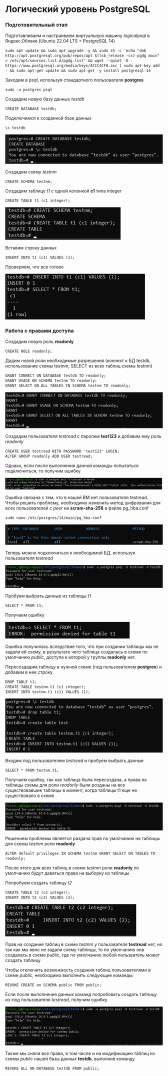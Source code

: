 # Логический уровень PostgreSQL

### Подготовительный этап

Подготавливаем и настраиваем виртуальную машину _logicalpsql_ в Яндекс.Облаке (Ubuntu 22.04 LTS + PostgreSQL 14)

    sudo apt update && sudo apt upgrade -y && sudo sh -c 'echo "deb http://apt.postgresql.org/pub/repos/apt $(lsb_release -cs)-pgdg main" > /etc/apt/sources.list.d/pgdg.list' && wget --quiet -O - https://www.postgresql.org/media/keys/ACCC4CF8.asc | sudo apt-key add - && sudo apt-get update && sudo apt-get -y install postgresql-14

Заходим в _psql_, используя стандартного пользователя __postgres__

    sudo -u postgres psql

Создадим новую базу данных _testdb_

    CREATE DATABASE testdb;

Подключимся к созданной базе данных

    \c testdb

![Создание и подключение к БД](imgs/1.png)

Создадим схему _testnm_

    CREATE SCHEMA testnm;

Создадим таблицу _t1_ с одной колонкой __c1__ типа integer

    CREATE TABLE t1 (c1 integer);

![Создание схемы и таблицы](imgs/2.png)

Вставим строку данных 

    INSERT INTO t1 (c1) VALUES (1);

Проверяем, что все готово

![Вставка и проверка](imgs/3.png)

### Работа с правами доступа

Создадим новую роль __readonly__

    CREATE ROLE readonly;

Дадим новой роли необходимые разрешения (коннект к БД testdb, использование схемы testnm, SELECT из всех таблиц схемы testnm)

    GRANT CONNECT ON DATABASE testdb TO readonly;
    GRANT USAGE ON SCHEMA testnm TO readonly;
    GRANT SELECT ON ALL TABLES IN SCHEMA testnm TO readonly;

![Раздача прав](imgs/4.png)

Создадим пользователя _testread_ c паролем __test123__ и добавим ему роль _readonly_

    CREATE USER testread WITH PASSWORD 'test123' LOGIN;
    ALTER GROUP readonly ADD USER testread;

Однако, если после выполнения данной команды попытаться подключиться, то получим ошибку 

![Ошибка подключения](imgs/5.png)

Ошибка связана с тем, что в нашей ВМ нет пользователя testread. Чтобы решить проблему, необходимо изменить метод шифрования для всех пользователей с _peer_ на __scram-sha-256__ в файле pg_hba.conf

    sudo nano /etc/postgres/14/main/pg_hba.conf

![Решение ошибки подключения](imgs/6.png)

Теперь можно подключиться к необходимой БД, используя пользователя _testread_

![Подключение из-под пользователя testread](imgs/7.png)

Пробуем выбрать данные из таблицы _t1_

    SELECT * FROM t1;

Получаем ошибку

![Ошибка прав](imgs/8.png)

Ошибка получилась вследствие того, что при создании таблицы мы не задали ей схему, в результате чего таблица создалась в схеме по умолчанию _public_, доступа к которой у группы __readonly__ нет.

Пересоздадим таблицу в нужной схеме (под пользователем __postgres__) и добавим в нее строку

    DROP TABLE t1;
    CREATE TABLE testnm.t1 (c1 integer);
    INSERT INTO testnm.t1 (c1) VALUES (1);

![Пересоздание таблицы](imgs/9.png)

Входим под пользователем _testread_ и пробуем выбрать данные

    SELECT * FROM testnm.t1;

Получаем ошибку, так как таблица была пересоздана, а права на таблицы схемы для роли _readonly_ были розданы на все существовавшие таблицы в момент, когда таблицы t1 еще не существовало в схеме

![Ошибка](imgs/10.png)

Решением проблемы является раздача прав по умолчанию на таблицы для схемы _testnm_ роли __readonly__

    ALTER default privileges IN SCHEMA testnm GRANT SELECT ON TABLES TO readonly; 

После этого для всех таблиц в схеме _testnm_ роли __readonly__ по умолчанию будут даваться права на выборку из таблицы

Попробуем создать таблицу _t2_

    CREATE TABLE t2 (c2 integer);
    INSERT INTO t2 (c2) VALUES (2);

![Создание таблиц](imgs/11.png)

Прав на создание таблиц в схеме _testnm_ у пользователя __testread__ нет, но так как мы явно не задали схему таблицы, то по умолчанию она создалась в схеме _public_, где по умолчанию любой пользватель может создать таблицу

Чтобы отключить возможность создания таблиц пользователями в схеме _public_, необходимо выполнить следующие команды:

    REVOKE CREATE on SCHEMA public FROM public; 

Если после выполнения данных команд попробовать создать таблицу из-под пользователя _testread_, получим ошибку

![Ошибка прав на схему public](imgs/12.png)

Также мы сняли все права, в том числе и на модификацию таблиц из схемы _public_ нашей базы данных __testdb__, выполнив команду

    REVOKE ALL ON DATABASE testdb FROM public; 
